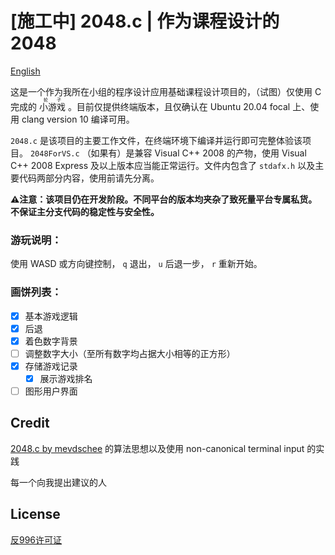# [施工中] 2048.c | 作为课程设计的 2048

[English](README.md)

这是一个作为我所在小组的程序设计应用基础课程设计项目的，（试图）仅使用 C 完成的 <ruby><rb>小游戏</rb><rt>轮子</rt></ruby> 。目前仅提供终端版本，且仅确认在 Ubuntu 20.04 focal 上、使用 clang version 10 编译可用。

`2048.c` 是该项目的主要工作文件，在终端环境下编译并运行即可完整体验该项目。 `2048ForVS.c` （如果有）是兼容 Visual C++ 2008 的产物，使用 Visual C++ 2008 Express 及以上版本应当能正常运行。文件内包含了 `stdafx.h` 以及主要代码两部分内容，使用前请先分离。

**⚠注意：该项目仍在开发阶段。不同平台的版本均夹杂了致死量平台专属私货。不保证主分支代码的稳定性与安全性。**

### 游玩说明：

使用 WASD 或方向键控制， `q` 退出， `u` 后退一步， `r` 重新开始。

### 画饼列表：

- [X] 基本游戏逻辑
- [X] 后退
- [X] 着色数字背景
- [ ] 调整数字大小（至所有数字均占据大小相等的正方形）
- [X] 存储游戏记录
  - [X] 展示游戏排名
- [ ] 图形用户界面

## Credit

[2048.c by mevdschee](https://github.com/mevdschee/2048.c) 的算法思想以及使用 non-canonical terminal input 的实践

每一个向我提出建议的人

## License

[反996许可证](LICENSE)